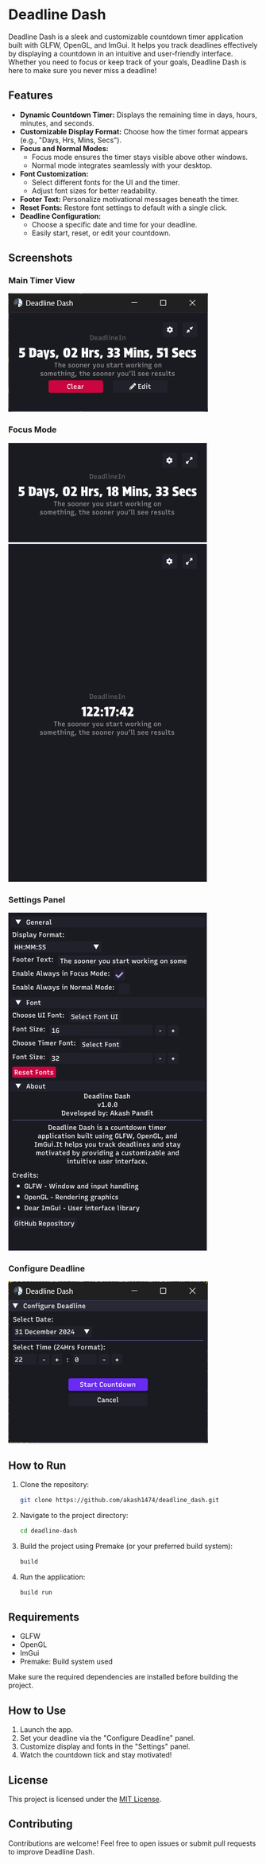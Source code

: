 # Deadline Dash

Deadline Dash is a sleek and customizable countdown timer application built with GLFW, OpenGL, and ImGui. It helps you track deadlines effectively by displaying a countdown in an intuitive and user-friendly interface. Whether you need to focus or keep track of your goals, Deadline Dash is here to make sure you never miss a deadline!

## Features

- **Dynamic Countdown Timer:** Displays the remaining time in days, hours, minutes, and seconds.
- **Customizable Display Format:** Choose how the timer format appears (e.g., "Days, Hrs, Mins, Secs").
- **Focus and Normal Modes:**
  - Focus mode ensures the timer stays visible above other windows.
  - Normal mode integrates seamlessly with your desktop.
- **Font Customization:**
  - Select different fonts for the UI and the timer.
  - Adjust font sizes for better readability.
- **Footer Text:** Personalize motivational messages beneath the timer.
- **Reset Fonts:** Restore font settings to default with a single click.
- **Deadline Configuration:**
  - Choose a specific date and time for your deadline.
  - Easily start, reset, or edit your countdown.

## Screenshots

### Main Timer View
![Main Timer View](./screenshots/normal.png)
### Focus Mode
![Main Timer View](./screenshots/focus.png)
![Main Timer View](./screenshots/focus2.png)

### Settings Panel
![Settings Panel](./screenshots/settings.png)

### Configure Deadline
![Configure Deadline](./screenshots/configure.png)

## How to Run

1. Clone the repository:
    ```bash
    git clone https://github.com/akash1474/deadline_dash.git
    ```
2. Navigate to the project directory:
    ```bash
    cd deadline-dash
    ```
3. Build the project using Premake (or your preferred build system):
    ```bash
    build
    ```
4. Run the application:
    ```bash
    build run
    ```

## Requirements

- GLFW
- OpenGL
- ImGui
- Premake: Build system used

Make sure the required dependencies are installed before building the project.

## How to Use

1. Launch the app.
2. Set your deadline via the "Configure Deadline" panel.
3. Customize display and fonts in the "Settings" panel.
4. Watch the countdown tick and stay motivated!

## License

This project is licensed under the [MIT License](LICENSE).

## Contributing

Contributions are welcome! Feel free to open issues or submit pull requests to improve Deadline Dash.

